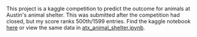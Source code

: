 This project is a kaggle competition to predict the outcome for animals at Austin's animal shelter. This was submitted after the competition had closed, but my score ranks 500th/1599 entries. Find the kaggle notebook [here](https://www.kaggle.com/dblabs/fork-of-kernelce75741753?scriptVersionId=39185107) or view the same data in [atx_animal_shelter.ipynb](https://github.com/db-lab/portfolio/blob/master/animal_shelter/atx_animal_shelter.ipynb).
